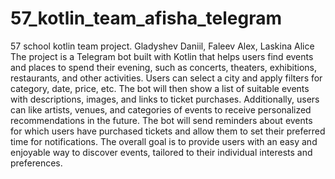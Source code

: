 # 57_kotlin_team_afisha_telegram
57 school kotlin team project. Gladyshev Daniil, Faleev Alex, Laskina Alice 
The project is a Telegram bot built with Kotlin that helps users find events and places to spend their evening, such as concerts, theaters, exhibitions, restaurants, and other activities. Users can select a city and apply filters for category, date, price, etc. The bot will then show a list of suitable events with descriptions, images, and links to ticket purchases. Additionally, users can like artists, venues, and categories of events to receive personalized recommendations in the future. The bot will send reminders about events for which users have purchased tickets and allow them to set their preferred time for notifications. The overall goal is to provide users with an easy and enjoyable way to discover events, tailored to their individual interests and preferences.
